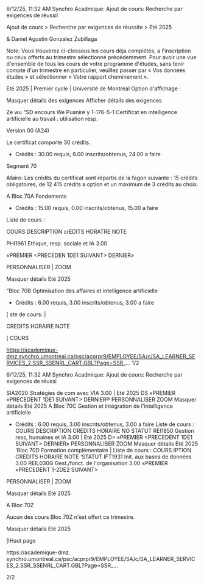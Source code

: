 6/12/25, 11:32 AM Synchro Acadmique: Ajout de cours: Recherche par exigences de réussil

Ajout de cours > Recherche par exigences de réussite > Eté 2025

& Daniel Agustin Gonzalez Zubillaga

Note: Vous trouverez ci-clessous les cours déja complétés, a l'inscription ou ceux offerts au trimestre sélectionné précédemment. Pour
avoir une vue d'ensemble de tous les cours de votre programme d'études, sans tenir compte d'un trimestre en particulier, veuillez passer
par « Vos données études » et sélectionner « Votre rapport cheminement ».

Eté 2025 | Premier cycle | Université de Montréal
Option d'affichage :

Masquer détails des exigences Afficher détails des exigences

Ze wu "SD encours We Puaniré
y 1-176-5-1 Certificat en intelligence artificielle au travail : utilisation resp.

Version 00 (A24)

Le certificat comporte 30 crédits.

* Crédits : 30.00 requis, 6.00 inscrits/obtenus, 24.00 a faire

Segment 70

Afaire: Les crédits du certificat sont répartis de la fagon suivante : 15 crédits obligatoires, de 12 415 crédits a option et un
maximum de 3 crédits au choix.

A Bloc 70A Fondements

* Crédits : 15.00 requis, 0.00 inscrits/obtenus, 15.00 a faire

Liste de cours :

COURS DESCRIPTION crEDITS HORATRE NOTE

PHI1961 Ethique, resp. sociale et IA 3.00

«PREMIER <PRECEDEN 1DE1 SUIVANT> DERNIER»

PERSONNALISER | ZOOM

Masquer détails Eté 2025

“Bloc 70B Optimisation des affaires et intelligence artificielle

* Crédits : 6.00 requis, 3.00 inscrits/obtenus, 3.00 a faire

[ ste de cours: |

CREDITS HORAIRE NOTE

[ COURS

https://academique-dmz.synchro.umontreal.ca/psc/acprpr9/EMPLOYEE/SA/c/SA_LEARNER_SERVICES_2.SSR_SSENRL_CART.GBL?Page=SSR_... 1/2


6/12/25, 11:32 AM Synchro Acadmique: Ajout de cours: Recherche par exigences de réussi

SIA2020 Stratégies de com avec VIA 3.00 | Eté 2025 DS
«PREMIER «PRECEDENT 1DE1 SUIVANT> DERNIER®
PERSONNALISER ZOOM
Masquer détails Eté 2025
A Bloc 70C Gestion et intégration de l'intelligence artificielle
* Crédits : 6.00 requis, 3.00 inscrits/obtenus, 3.00 a faire
Liste de cours :
COURS DESCRIPTION CREDITS HORAIRE NO STATUT
REI1850 Gestion ress, humaines et IA 3.00 | Eté 2025 D>
«PREMIER <PRECEDENT 1DE1 SUIVANT> DERNIER»
PERSONNALISER ZOOM
Masquer détails Eté 2025
‘Bloc 70D Formation complémentaire
| Liste de cours :
COURS IPTION CREDITS HORAIRE NOTE ‘STATUT
IFT1931 Init. aux bases de données 3.00
REIL030G Gest./fonct. de l'organisation 3.00
«PREMIER «PRECEDENT 1-2DE2 SUIVANT>

PERSONNALISER | ZOOM

Masquer détails Eté 2025

A Bloc 70Z

Aucun des cours Bloc 70Z n'est offert ce trimestre.

Masquer détails Eté 2025

[lHaut page

https://academique-dmz. synchro.umontreal.ca/psc/acprpr9/EMPLOYEE/SA/c/SA_LEARNER_SERVICES_2.SSR_SSENRL_CART.GBL?Page=SSR_...

2/2



